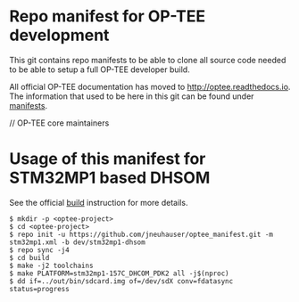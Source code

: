 # Repo manifest for OP-TEE development
This git contains repo manifests to be able to clone all source code needed to
be able to setup a full OP-TEE developer build.

All official OP-TEE documentation has moved to http://optee.readthedocs.io. The
information that used to be here in this git can be found under [manifests].

// OP-TEE core maintainers

[manifests]: https://optee.readthedocs.io/en/latest/building/gits/build.html#manifests

# Usage of this manifest for STM32MP1 based DHSOM

See the official [build] instruction for more details.

```
$ mkdir -p <optee-project>
$ cd <optee-project>
$ repo init -u https://github.com/jneuhauser/optee_manifest.git -m stm32mp1.xml -b dev/stm32mp1-dhsom
$ repo sync -j4
$ cd build
$ make -j2 toolchains
$ make PLATFORM=stm32mp1-157C_DHCOM_PDK2 all -j$(nproc)
$ dd if=../out/bin/sdcard.img of=/dev/sdX conv=fdatasync status=progress
```

[build]: https://optee.readthedocs.io/en/latest/building/gits/build.html

